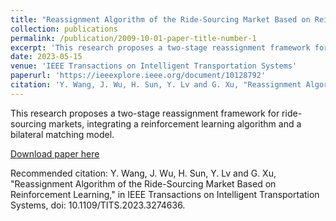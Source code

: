 ```yaml
---
title: "Reassignment Algorithm of the Ride-Sourcing Market Based on Reinforcement Learning"
collection: publications
permalink: /publication/2009-10-01-paper-title-number-1
excerpt: 'This research proposes a two-stage reassignment framework for ride-sourcing markets, integrating a reinforcement learning algorithm and a bilateral matching model, which has been demonstrated to enhance passenger experience, reduce driving costs, and contribute to eco-friendly travel by learning passenger travel patterns and adjusting vehicle reassignment timings.'
date: 2023-05-15
venue: 'IEEE Transactions on Intelligent Transportation Systems'
paperurl: 'https://ieeexplore.ieee.org/document/10128792'
citation: 'Y. Wang, J. Wu, H. Sun, Y. Lv and G. Xu, "Reassignment Algorithm of the Ride-Sourcing Market Based on Reinforcement Learning," in IEEE Transactions on Intelligent Transportation Systems, doi: 10.1109/TITS.2023.3274636.'
---
```

This research proposes a two-stage reassignment framework for ride-sourcing markets, integrating a reinforcement learning algorithm and a bilateral matching model.

[Download paper here](https://ieeexplore.ieee.org/document/10128792)

Recommended citation: Y. Wang, J. Wu, H. Sun, Y. Lv and G. Xu, "Reassignment Algorithm of the Ride-Sourcing Market Based on Reinforcement Learning," in IEEE Transactions on Intelligent Transportation Systems, doi: 10.1109/TITS.2023.3274636.